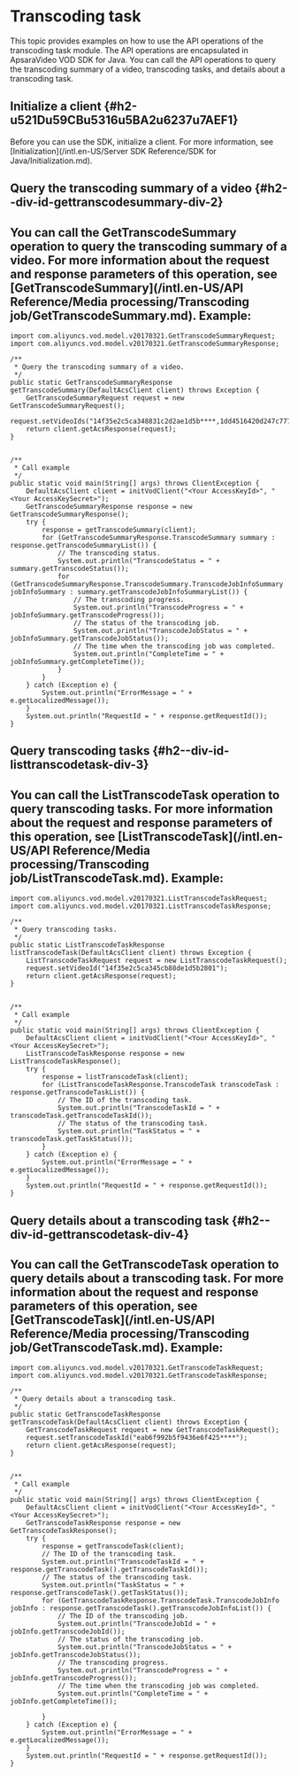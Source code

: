 Transcoding task 
=====================================

This topic provides examples on how to use the API operations of the transcoding task module. The API operations are encapsulated in ApsaraVideo VOD SDK for Java. You can call the API operations to query the transcoding summary of a video, transcoding tasks, and details about a transcoding task.

Initialize a client {#h2-u521Du59CBu5316u5BA2u6237u7AEF1}
---------------------------------------------------------

Before you can use the SDK, initialize a client. For more information, see [Initialization](/intl.en-US/Server SDK Reference/SDK for Java/Initialization.md).

Query the transcoding summary of a video {#h2--div-id-gettranscodesummary-div-2}
--------------------------------------------------------------------------------

You can call the GetTranscodeSummary operation to query the transcoding summary of a video.
For more information about the request and response parameters of this operation, see [GetTranscodeSummary](/intl.en-US/API Reference/Media processing/Transcoding job/GetTranscodeSummary.md). Example: 
------------------------------------------------------------------------------------------------------------------------------------------------------------------------------------------------------------------------------------------------------------------------------------------------------------------------------------------------------

    import com.aliyuncs.vod.model.v20170321.GetTranscodeSummaryRequest;
    import com.aliyuncs.vod.model.v20170321.GetTranscodeSummaryResponse;
    
    /**
     * Query the transcoding summary of a video.
     */
    public static GetTranscodeSummaryResponse getTranscodeSummary(DefaultAcsClient client) throws Exception {
        GetTranscodeSummaryRequest request = new GetTranscodeSummaryRequest();
        request.setVideoIds("14f35e2c5ca348831c2d2ae1d5b****,1dd4516420d247c777538c9aaa****");
        return client.getAcsResponse(request);
    }
    
    
    /**
     * Call example
     */
    public static void main(String[] args) throws ClientException {
        DefaultAcsClient client = initVodClient("<Your AccessKeyId>", "<Your AccessKeySecret>");
        GetTranscodeSummaryResponse response = new GetTranscodeSummaryResponse();
        try {
            response = getTranscodeSummary(client);
            for (GetTranscodeSummaryResponse.TranscodeSummary summary : response.getTranscodeSummaryList()) {
                // The transcoding status.
                System.out.println("TranscodeStatus = " + summary.getTranscodeStatus());
                for (GetTranscodeSummaryResponse.TranscodeSummary.TranscodeJobInfoSummary jobInfoSummary : summary.getTranscodeJobInfoSummaryList()) {
                    // The transcoding progress.
                    System.out.println("TranscodeProgress = " + jobInfoSummary.getTranscodeProgress());
                    // The status of the transcoding job.
                    System.out.println("TranscodeJobStatus = " + jobInfoSummary.getTranscodeJobStatus());
                    // The time when the transcoding job was completed.
                    System.out.println("CompleteTime = " + jobInfoSummary.getCompleteTime());
                }
            }
        } catch (Exception e) {
            System.out.println("ErrorMessage = " + e.getLocalizedMessage());
        }
        System.out.println("RequestId = " + response.getRequestId());
    }



Query transcoding tasks {#h2--div-id-listtranscodetask-div-3}
-------------------------------------------------------------

You can call the ListTranscodeTask operation to query transcoding tasks.
For more information about the request and response parameters of this operation, see [ListTranscodeTask](/intl.en-US/API Reference/Media processing/Transcoding job/ListTranscodeTask.md). Example: 
-------------------------------------------------------------------------------------------------------------------------------------------------------------------------------------------------------------------------------------------------------------------------------------------------------------------------------

    import com.aliyuncs.vod.model.v20170321.ListTranscodeTaskRequest;
    import com.aliyuncs.vod.model.v20170321.ListTranscodeTaskResponse;
    
    /**
     * Query transcoding tasks.
     */
    public static ListTranscodeTaskResponse listTranscodeTask(DefaultAcsClient client) throws Exception {
        ListTranscodeTaskRequest request = new ListTranscodeTaskRequest();
        request.setVideoId("14f35e2c5ca345cb88de1d5b2801");
        return client.getAcsResponse(request);
    }
    
    
    /**
     * Call example
     */
    public static void main(String[] args) throws ClientException {
        DefaultAcsClient client = initVodClient("<Your AccessKeyId>", "<Your AccessKeySecret>");
        ListTranscodeTaskResponse response = new ListTranscodeTaskResponse();
        try {
            response = listTranscodeTask(client);
            for (ListTranscodeTaskResponse.TranscodeTask transcodeTask : response.getTranscodeTaskList()) {
                // The ID of the transcoding task.
                System.out.println("TranscodeTaskId = " + transcodeTask.getTranscodeTaskId());
                // The status of the transcoding task.
                System.out.println("TaskStatus = " + transcodeTask.getTaskStatus());
            }
        } catch (Exception e) {
            System.out.println("ErrorMessage = " + e.getLocalizedMessage());
        }
        System.out.println("RequestId = " + response.getRequestId());
    }



Query details about a transcoding task {#h2--div-id-gettranscodetask-div-4}
---------------------------------------------------------------------------

You can call the GetTranscodeTask operation to query details about a transcoding task.
For more information about the request and response parameters of this operation, see [GetTranscodeTask](/intl.en-US/API Reference/Media processing/Transcoding job/GetTranscodeTask.md). Example: 
-------------------------------------------------------------------------------------------------------------------------------------------------------------------------------------------------------------------------------------------------------------------------------------------------------------------------------------------

    import com.aliyuncs.vod.model.v20170321.GetTranscodeTaskRequest;
    import com.aliyuncs.vod.model.v20170321.GetTranscodeTaskResponse;
    
    /**
     * Query details about a transcoding task.
     */
    public static GetTranscodeTaskResponse getTranscodeTask(DefaultAcsClient client) throws Exception {
        GetTranscodeTaskRequest request = new GetTranscodeTaskRequest();
        request.setTranscodeTaskId("eab6f992b5f9436e6f425****");
        return client.getAcsResponse(request);
    }
    
    
    /**
     * Call example
     */
    public static void main(String[] args) throws ClientException {
        DefaultAcsClient client = initVodClient("<Your AccessKeyId>", "<Your AccessKeySecret>");
        GetTranscodeTaskResponse response = new GetTranscodeTaskResponse();
        try {
            response = getTranscodeTask(client);
            // The ID of the transcoding task.
            System.out.println("TranscodeTaskId = " + response.getTranscodeTask().getTranscodeTaskId());
            // The status of the transcoding task.
            System.out.println("TaskStatus = " + response.getTranscodeTask().getTaskStatus());
            for (GetTranscodeTaskResponse.TranscodeTask.TranscodeJobInfo jobInfo : response.getTranscodeTask().getTranscodeJobInfoList()) {
                // The ID of the transcoding job.
                System.out.println("TranscodeJobId = " + jobInfo.getTranscodeJobId());
                // The status of the transcoding job.
                System.out.println("TranscodeJobStatus = " + jobInfo.getTranscodeJobStatus());
                // The transcoding progress.
                System.out.println("TranscodeProgress = " + jobInfo.getTranscodeProgress());
                // The time when the transcoding job was completed.
                System.out.println("CompleteTime = " + jobInfo.getCompleteTime());
    
            }
        } catch (Exception e) {
            System.out.println("ErrorMessage = " + e.getLocalizedMessage());
        }
        System.out.println("RequestId = " + response.getRequestId());
    }


